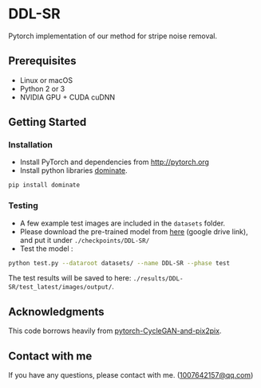 # DDL-SR

Pytorch implementation of our method for stripe noise removal.

## Prerequisites
- Linux or macOS
- Python 2 or 3
- NVIDIA GPU + CUDA cuDNN

## Getting Started
### Installation
- Install PyTorch and dependencies from http://pytorch.org
- Install python libraries [dominate](https://github.com/Knio/dominate).
```bash
pip install dominate
```

### Testing
- A few example test images are included in the `datasets` folder.
- Please download the pre-trained model from [here](https://drive.google.com/open?id=1Idhor57IAYsO7W4RDJDKbQ8VcsoABQo4) (google drive link), and put it under `./checkpoints/DDL-SR/`
- Test the model :
```bash
python test.py --dataroot datasets/ --name DDL-SR --phase test
```
The test results will be saved to here: `./results/DDL-SR/test_latest/images/output/`.

## Acknowledgments
This code borrows heavily from [pytorch-CycleGAN-and-pix2pix](https://github.com/junyanz/pytorch-CycleGAN-and-pix2pix).

## Contact with me
If you have any questions, please contact with me. (1007642157@qq.com)

